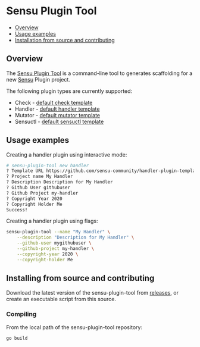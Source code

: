 # Sensu Plugin Tool

- [Overview](#overview)
- [Usage examples](#usage-examples)
- [Installation from source and
  contributing](#installation-from-source-and-contributing)

## Overview

The [Sensu Plugin Tool][0] is a command-line tool to generates scaffolding for a
new [Sensu][1] Plugin project.

The following plugin types are currently supported:

* Check - [default check template][2]
* Handler - [default handler template][3]
* Mutator - [default mutator template][4]
* Sensuctl - [default sensuctl template][5]

## Usage examples

Creating a handler plugin using interactive mode:

```sh
# sensu-plugin-tool new handler
? Template URL https://github.com/sensu-community/handler-plugin-template
? Project name My Handler
? Description Description for My Handler
? Github User githubuser
? Github Project my-handler
? Copyright Year 2020
? Copyright Holder Me
Success!
```

Creating a handler plugin using flags:

```sh
sensu-plugin-tool --name "My Handler" \
    --description "Description for My Handler" \
    --github-user mygithubuser \
    --github-project my-handler \
    --copyright-year 2020 \
    --copyright-holder Me
```

## Installing from source and contributing

Download the latest version of the sensu-plugin-tool from [releases][2],
or create an executable script from this source.

### Compiling

From the local path of the sensu-plugin-tool repository:

``` sh
go build
```

[0]: https://github.com/sensu-community/sensu-plugin-tool
[1]: https://sensu.io
[2]: https://github.com/sensu-community/check-plugin-template
[3]: https://github.com/sensu-community/check-handler-template
[4]: https://github.com/sensu-community/check-mutator-template
[5]: https://github.com/sensu-community/check-sensuctl-template

